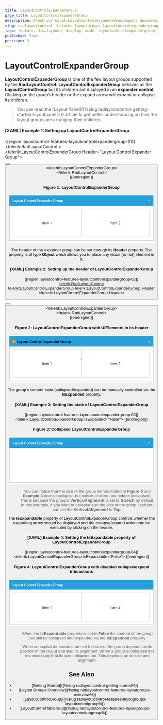 ```yaml
---
title: LayoutControlExpanderGroup
page_title: LayoutControlExpanderGroup
description: Check our &quot;LayoutControlExpanderGroup&quot; documentation article for the RadLayoutControl {{ site.framework_name }} control.
slug: radlayoutcontrol-features-layoutgroups-layoutcontrolexpandergroup
tags: feature, displaymode, display, mode, layoutcontrolexpandergroup, expander, expand, collapse
published: True
position: 3
---
```


# LayoutControlExpanderGroup

__LayoutControlExpanderGroup__ is one of the few layout groups supported by the __RadLayoutControl__. __LayoutControlExpanderGroup__ behaves as the __LayoutControlGroup__ but its children are displayed in an __expander control__. Clicking on the group’s header or the expand arrow will expand or collapse its children.

> You can read the [Layout Panel]({%slug radlayoutcontrol-getting-started-layoutpanel%}) article to get better understanding on how the layout groups are arranging their children. 

#### __[XAML] Example 1: Setting up LayoutControlExpanderGroup__
{{region layoutcontrol-features-layoutcontrolexpandergroup-01}}
	<telerik:RadLayoutControl >            
		<telerik:LayoutControlExpanderGroup Header="Layout Control Expander Group">                    
			<Button Content="Item 1" />
			<Button Content="Item 2" />
		</telerik:LayoutControlExpanderGroup>            
	</telerik:RadLayoutControl>  
{{endregion}}

#### __Figure 1: LayoutControlExpanderGroup__
![](images/layoutcontrol-features-layoutcontrolexpandergroup-01.png)

The header of the expander group can be set through its __Header__ property. The property is of type __Object__ which allows you to place any visual (or not) element in it.

#### __[XAML] Example 2: Setting up the header of LayoutControlExpanderGroup__
{{region layoutcontrol-features-layoutcontrolexpandergroup-02}}
	<telerik:RadLayoutControl>            
		<telerik:LayoutControlExpanderGroup>
			<telerik:LayoutControlExpanderGroup.Header>
				<StackPanel Orientation="Horizontal">
					<Rectangle Width="10" Height="10" Fill="Orange" Margin="0 0 5 0" />
					<TextBlock Text="Layout Control Expander Group" FontWeight="Bold" />
				</StackPanel>
			</telerik:LayoutControlExpanderGroup.Header>
			<Button Content="Item 1" />
			<Button Content="Item 2" />
		</telerik:LayoutControlExpanderGroup>            
	</telerik:RadLayoutControl>   
{{endregion}}	

#### __Figure 2: LayoutControlExpanderGroup with UIElements in its header__
![](images/layoutcontrol-features-layoutcontrolexpandergroup-02.png)

The group’s content state (collapsed/expanded) can be manually controlled via the __IsExpanded__ property. 

#### __[XAML] Example 3: Setting the state of LayoutControlExpanderGroup__
{{region layoutcontrol-features-layoutcontrolexpandergroup-03}}
	<telerik:LayoutControlExpanderGroup IsExpanded="False">
{{endregion}}
	
#### __Figure 3: Collapsed LayoutControlExpanderGroup__
![](images/layoutcontrol-features-layoutcontrolexpandergroup-03.png)

> You can notice that the size of the group demonstrated in __Figure 3__ and __Example 3__ doesn't collapse, but only its children are hidden (collapsed). This is because the group's __VerticalAlignment__ is set to __Stretch__ by default. In this example, if you want to collapse also the size of the group itself you can set the __VerticalAlignment__ to __Top__.

The __IsExpandable__ property of LayoutControlExpanderGroup controls whether the expanding arrow should be displayed and the collapse/expand action can be executed by clicking on the header.
	
#### __[XAML] Example 4: Setting the IsExpandable property of LayoutControlExpanderGroup__
{{region layoutcontrol-features-layoutcontrolexpandergroup-04}}
	<telerik:LayoutControlExpanderGroup IsExpandable="False">
{{endregion}}

#### __Figure 4: LayoutControlExpanderGroup with disabled collapse/expand interactions__
![](images/layoutcontrol-features-layoutcontrolexpandergroup-04.png)

> When the __IsExpandable__ property is set to __False__ the content of the group can still be collapsed and expanded via the __IsExpanded__ property.

<!-- -->

> When no explicit dimensions are set the size of the group depends on its position in the layout and also its alignment. When a group is collapsed it is not necessary that its size collapses too. This depends on its size and alignment.

## See Also
* [Getting Started]({%slug radlayoutcontrol-getting-started%})
* [Layout Groups Overview]({%slug radlayoutcontrol-features-layoutgroups-overview%})
* [LayoutControlGroup]({%slug radlayoutcontrol-features-layougroups-layoutcontrolgroup%})
* [LayoutControlTabGroup]({%slug radlayoutcontrol-features-layoutgroups-layoutcontroltabgroup%})